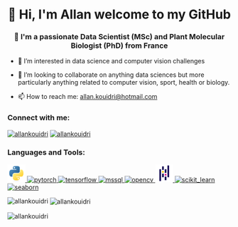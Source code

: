 
<h1 align="center">👋 Hi, I'm Allan welcome to my GitHub</h1>
<h3 align="center">🌱 I'm a passionate Data Scientist (MSc) and Plant Molecular Biologist (PhD) from France </h3>

- 🔭 I’m interested in data science and computer vision challenges

- 👀 I’m looking to collaborate on anything data sciences but more particularly anything related to computer vision, sport, health or biology.

- 📫 How to reach me: [allan.kouidri@hotmail.com](allan.kouidri@hotmail.com) 


<h3 align="left">Connect with me:</h3>
<p align="left">
<a href="https://twitter.com/allankouidri" target="blank"><img align="center" src="https://raw.githubusercontent.com/rahuldkjain/github-profile-readme-generator/master/src/images/icons/Social/twitter.svg" alt="allankouidri" height="30" width="40" /></a>
<a href="https://linkedin.com/in/allankouidri" target="blank"><img align="center" src="https://raw.githubusercontent.com/rahuldkjain/github-profile-readme-generator/master/src/images/icons/Social/linked-in-alt.svg" alt="allankouidri" height="30" width="40" /></a>
</p>

<h3 align="left">Languages and Tools:</h3>
<p align="left"> <a href="https://www.python.org" target="_blank" rel="noreferrer"> <img src="https://raw.githubusercontent.com/devicons/devicon/master/icons/python/python-original.svg" alt="python" width="40" height="40"/> </a> <a href="https://pytorch.org/" target="_blank" rel="noreferrer"> <img src="https://www.vectorlogo.zone/logos/pytorch/pytorch-icon.svg" alt="pytorch" width="40" height="40"/> <a href="https://www.tensorflow.org" target="_blank" rel="noreferrer"> <img src="https://www.vectorlogo.zone/logos/tensorflow/tensorflow-icon.svg" alt="tensorflow" width="40" height="40"/> </a><a href="https://www.microsoft.com/en-us/sql-server" target="_blank" rel="noreferrer"> <img src="https://www.svgrepo.com/show/303229/microsoft-sql-server-logo.svg" alt="mssql" width="40" height="40"/> </a> <a href="https://opencv.org/" target="_blank" rel="noreferrer"> <img src="https://www.vectorlogo.zone/logos/opencv/opencv-icon.svg" alt="opencv" width="40" height="40"/> </a> <a href="https://pandas.pydata.org/" target="_blank" rel="noreferrer"> <img src="https://raw.githubusercontent.com/devicons/devicon/2ae2a900d2f041da66e950e4d48052658d850630/icons/pandas/pandas-original.svg" alt="pandas" width="40" height="40"/> </a>  </a> <a href="https://scikit-learn.org/" target="_blank" rel="noreferrer"> <img src="https://upload.wikimedia.org/wikipedia/commons/0/05/Scikit_learn_logo_small.svg" alt="scikit_learn" width="40" height="40"/> </a> <a href="https://seaborn.pydata.org/" target="_blank" rel="noreferrer"> <img src="https://seaborn.pydata.org/_images/logo-mark-lightbg.svg" alt="seaborn" width="40" height="40"/> </a>  </p>

<p><img align="left" src="https://github-readme-stats.vercel.app/api/top-langs?username=allankouidri&show_icons=true&locale=en&layout=compact" alt="allankouidri" /></p>

<p>&nbsp;<img align="center" src="https://github-readme-stats.vercel.app/api?username=allankouidri&show_icons=true&locale=en" alt="allankouidri" /></p>

<p><img align="center" src="https://github-readme-streak-stats.herokuapp.com/?user=allankouidri&" alt="allankouidri" /></p>
